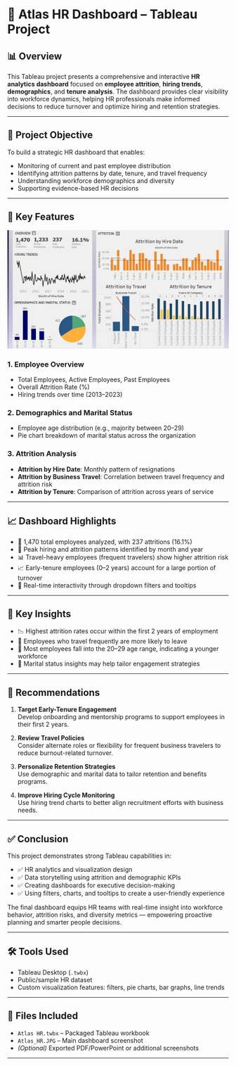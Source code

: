 # 👥 Atlas HR Dashboard – Tableau Project

## 📊 Overview  
This Tableau project presents a comprehensive and interactive **HR analytics dashboard** focused on **employee attrition**, **hiring trends**, **demographics**, and **tenure analysis**. The dashboard provides clear visibility into workforce dynamics, helping HR professionals make informed decisions to reduce turnover and optimize hiring and retention strategies.

---

## 🎯 Project Objective  
To build a strategic HR dashboard that enables:

- Monitoring of current and past employee distribution  
- Identifying attrition patterns by date, tenure, and travel frequency  
- Understanding workforce demographics and diversity  
- Supporting evidence-based HR decisions

---

## 🧩 Key Features

![Dashboard Screenshot](Atlas_HR.JPG)

### 1. Employee Overview  
- Total Employees, Active Employees, Past Employees  
- Overall Attrition Rate (%)  
- Hiring trends over time (2013–2023)

### 2. Demographics and Marital Status  
- Employee age distribution (e.g., majority between 20–29)  
- Pie chart breakdown of marital status across the organization

### 3. Attrition Analysis  
- **Attrition by Hire Date**: Monthly pattern of resignations  
- **Attrition by Business Travel**: Correlation between travel frequency and attrition risk  
- **Attrition by Tenure**: Comparison of attrition across years of service

---

## 📈 Dashboard Highlights

- 📌 1,470 total employees analyzed, with 237 attritions (16.1%)  
- 📅 Peak hiring and attrition patterns identified by month and year  
- 📊 Travel-heavy employees (frequent travelers) show higher attrition risk  
- 📈 Early-tenure employees (0–2 years) account for a large portion of turnover  
- 🎯 Real-time interactivity through dropdown filters and tooltips

---

## 🧠 Key Insights

- 📉 Highest attrition rates occur within the first 2 years of employment  
- 🛄 Employees who travel frequently are more likely to leave  
- 🧑 Most employees fall into the 20–29 age range, indicating a younger workforce  
- 💍 Marital status insights may help tailor engagement strategies

---

## 📌 Recommendations

1. **Target Early-Tenure Engagement**  
   Develop onboarding and mentorship programs to support employees in their first 2 years.

2. **Review Travel Policies**  
   Consider alternate roles or flexibility for frequent business travelers to reduce burnout-related turnover.

3. **Personalize Retention Strategies**  
   Use demographic and marital data to tailor retention and benefits programs.

4. **Improve Hiring Cycle Monitoring**  
   Use hiring trend charts to better align recruitment efforts with business needs.

---

## ✅ Conclusion  
This project demonstrates strong Tableau capabilities in:

- ✅ HR analytics and visualization design  
- ✅ Data storytelling using attrition and demographic KPIs  
- ✅ Creating dashboards for executive decision-making  
- ✅ Using filters, charts, and tooltips to create a user-friendly experience

The final dashboard equips HR teams with real-time insight into workforce behavior, attrition risks, and diversity metrics — empowering proactive planning and smarter people decisions.

---

## 🛠️ Tools Used  
- Tableau Desktop (`.twbx`)  
- Public/sample HR dataset  
- Custom visualization features: filters, pie charts, bar graphs, line trends

---

## 📎 Files Included  
- `Atlas HR.twbx` – Packaged Tableau workbook  
- `Atlas_HR.JPG` – Main dashboard screenshot  
- *(Optional)* Exported PDF/PowerPoint or additional screenshots

---
